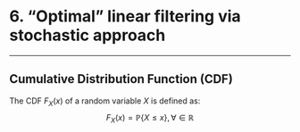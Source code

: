 # 6. “Optimal” linear filtering via stochastic approach
---

## Cumulative Distribution Function (CDF)
The CDF $F_X(x)$ of a random variable $X$ is defined as:
$$
F_{X}(x) = \mathbb{P}\{X \leq x\}, \forall \in \mathbb{R}
$$

